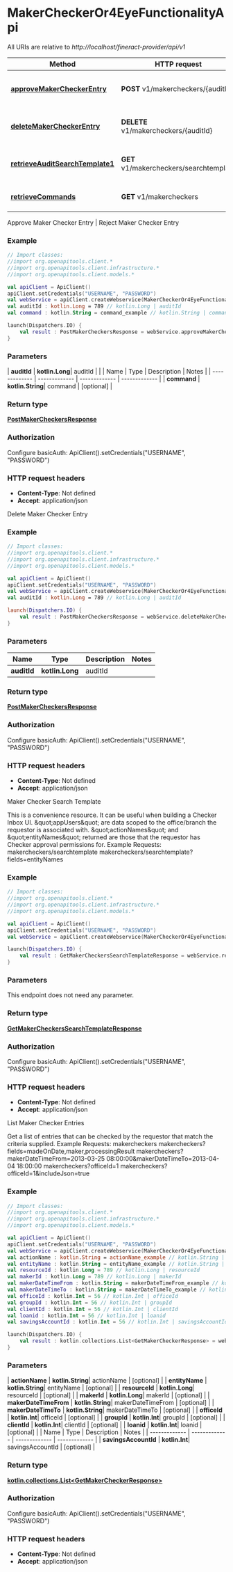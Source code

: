 # MakerCheckerOr4EyeFunctionalityApi

All URIs are relative to *http://localhost/fineract-provider/api/v1*

| Method | HTTP request | Description |
| ------------- | ------------- | ------------- |
| [**approveMakerCheckerEntry**](MakerCheckerOr4EyeFunctionalityApi.md#approveMakerCheckerEntry) | **POST** v1/makercheckers/{auditId} | Approve Maker Checker Entry | Reject Maker Checker Entry |
| [**deleteMakerCheckerEntry**](MakerCheckerOr4EyeFunctionalityApi.md#deleteMakerCheckerEntry) | **DELETE** v1/makercheckers/{auditId} | Delete Maker Checker Entry |
| [**retrieveAuditSearchTemplate1**](MakerCheckerOr4EyeFunctionalityApi.md#retrieveAuditSearchTemplate1) | **GET** v1/makercheckers/searchtemplate | Maker Checker Search Template |
| [**retrieveCommands**](MakerCheckerOr4EyeFunctionalityApi.md#retrieveCommands) | **GET** v1/makercheckers | List Maker Checker Entries |



Approve Maker Checker Entry | Reject Maker Checker Entry

### Example
```kotlin
// Import classes:
//import org.openapitools.client.*
//import org.openapitools.client.infrastructure.*
//import org.openapitools.client.models.*

val apiClient = ApiClient()
apiClient.setCredentials("USERNAME", "PASSWORD")
val webService = apiClient.createWebservice(MakerCheckerOr4EyeFunctionalityApi::class.java)
val auditId : kotlin.Long = 789 // kotlin.Long | auditId
val command : kotlin.String = command_example // kotlin.String | command

launch(Dispatchers.IO) {
    val result : PostMakerCheckersResponse = webService.approveMakerCheckerEntry(auditId, command)
}
```

### Parameters
| **auditId** | **kotlin.Long**| auditId | |
| Name | Type | Description  | Notes |
| ------------- | ------------- | ------------- | ------------- |
| **command** | **kotlin.String**| command | [optional] |

### Return type

[**PostMakerCheckersResponse**](PostMakerCheckersResponse.md)

### Authorization


Configure basicAuth:
    ApiClient().setCredentials("USERNAME", "PASSWORD")

### HTTP request headers

 - **Content-Type**: Not defined
 - **Accept**: application/json


Delete Maker Checker Entry

### Example
```kotlin
// Import classes:
//import org.openapitools.client.*
//import org.openapitools.client.infrastructure.*
//import org.openapitools.client.models.*

val apiClient = ApiClient()
apiClient.setCredentials("USERNAME", "PASSWORD")
val webService = apiClient.createWebservice(MakerCheckerOr4EyeFunctionalityApi::class.java)
val auditId : kotlin.Long = 789 // kotlin.Long | auditId

launch(Dispatchers.IO) {
    val result : PostMakerCheckersResponse = webService.deleteMakerCheckerEntry(auditId)
}
```

### Parameters
| Name | Type | Description  | Notes |
| ------------- | ------------- | ------------- | ------------- |
| **auditId** | **kotlin.Long**| auditId | |

### Return type

[**PostMakerCheckersResponse**](PostMakerCheckersResponse.md)

### Authorization


Configure basicAuth:
    ApiClient().setCredentials("USERNAME", "PASSWORD")

### HTTP request headers

 - **Content-Type**: Not defined
 - **Accept**: application/json


Maker Checker Search Template

This is a convenience resource. It can be useful when building a Checker Inbox UI. \&quot;appUsers\&quot; are data scoped to the office/branch the requestor is associated with. \&quot;actionNames\&quot; and \&quot;entityNames\&quot; returned are those that the requestor has Checker approval permissions for.  Example Requests:  makercheckers/searchtemplate makercheckers/searchtemplate?fields&#x3D;entityNames

### Example
```kotlin
// Import classes:
//import org.openapitools.client.*
//import org.openapitools.client.infrastructure.*
//import org.openapitools.client.models.*

val apiClient = ApiClient()
apiClient.setCredentials("USERNAME", "PASSWORD")
val webService = apiClient.createWebservice(MakerCheckerOr4EyeFunctionalityApi::class.java)

launch(Dispatchers.IO) {
    val result : GetMakerCheckersSearchTemplateResponse = webService.retrieveAuditSearchTemplate1()
}
```

### Parameters
This endpoint does not need any parameter.

### Return type

[**GetMakerCheckersSearchTemplateResponse**](GetMakerCheckersSearchTemplateResponse.md)

### Authorization


Configure basicAuth:
    ApiClient().setCredentials("USERNAME", "PASSWORD")

### HTTP request headers

 - **Content-Type**: Not defined
 - **Accept**: application/json


List Maker Checker Entries

Get a list of entries that can be checked by the requestor that match the criteria supplied.  Example Requests:  makercheckers  makercheckers?fields&#x3D;madeOnDate,maker,processingResult  makercheckers?makerDateTimeFrom&#x3D;2013-03-25 08:00:00&amp;makerDateTimeTo&#x3D;2013-04-04 18:00:00  makercheckers?officeId&#x3D;1  makercheckers?officeId&#x3D;1&amp;includeJson&#x3D;true

### Example
```kotlin
// Import classes:
//import org.openapitools.client.*
//import org.openapitools.client.infrastructure.*
//import org.openapitools.client.models.*

val apiClient = ApiClient()
apiClient.setCredentials("USERNAME", "PASSWORD")
val webService = apiClient.createWebservice(MakerCheckerOr4EyeFunctionalityApi::class.java)
val actionName : kotlin.String = actionName_example // kotlin.String | actionName
val entityName : kotlin.String = entityName_example // kotlin.String | entityName
val resourceId : kotlin.Long = 789 // kotlin.Long | resourceId
val makerId : kotlin.Long = 789 // kotlin.Long | makerId
val makerDateTimeFrom : kotlin.String = makerDateTimeFrom_example // kotlin.String | makerDateTimeFrom
val makerDateTimeTo : kotlin.String = makerDateTimeTo_example // kotlin.String | makerDateTimeTo
val officeId : kotlin.Int = 56 // kotlin.Int | officeId
val groupId : kotlin.Int = 56 // kotlin.Int | groupId
val clientId : kotlin.Int = 56 // kotlin.Int | clientId
val loanid : kotlin.Int = 56 // kotlin.Int | loanid
val savingsAccountId : kotlin.Int = 56 // kotlin.Int | savingsAccountId

launch(Dispatchers.IO) {
    val result : kotlin.collections.List<GetMakerCheckerResponse> = webService.retrieveCommands(actionName, entityName, resourceId, makerId, makerDateTimeFrom, makerDateTimeTo, officeId, groupId, clientId, loanid, savingsAccountId)
}
```

### Parameters
| **actionName** | **kotlin.String**| actionName | [optional] |
| **entityName** | **kotlin.String**| entityName | [optional] |
| **resourceId** | **kotlin.Long**| resourceId | [optional] |
| **makerId** | **kotlin.Long**| makerId | [optional] |
| **makerDateTimeFrom** | **kotlin.String**| makerDateTimeFrom | [optional] |
| **makerDateTimeTo** | **kotlin.String**| makerDateTimeTo | [optional] |
| **officeId** | **kotlin.Int**| officeId | [optional] |
| **groupId** | **kotlin.Int**| groupId | [optional] |
| **clientId** | **kotlin.Int**| clientId | [optional] |
| **loanid** | **kotlin.Int**| loanid | [optional] |
| Name | Type | Description  | Notes |
| ------------- | ------------- | ------------- | ------------- |
| **savingsAccountId** | **kotlin.Int**| savingsAccountId | [optional] |

### Return type

[**kotlin.collections.List&lt;GetMakerCheckerResponse&gt;**](GetMakerCheckerResponse.md)

### Authorization


Configure basicAuth:
    ApiClient().setCredentials("USERNAME", "PASSWORD")

### HTTP request headers

 - **Content-Type**: Not defined
 - **Accept**: application/json

